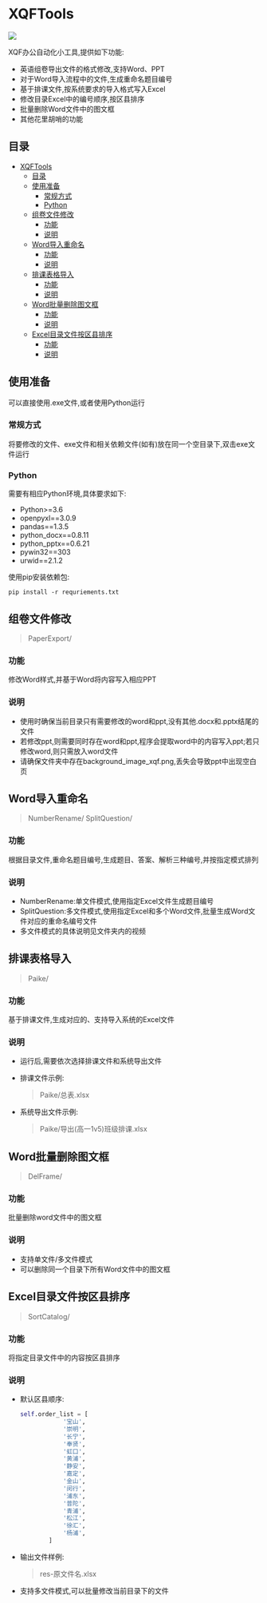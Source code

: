 # XQFTools


![](https://img.shields.io/badge/python-3.6%2B-brightgreen)

XQF办公自动化小工具,提供如下功能:

- 英语组卷导出文件的格式修改,支持Word、PPT
- 对于Word导入流程中的文件,生成重命名题目编号
- 基于排课文件,按系统要求的导入格式写入Excel
- 修改目录Excel中的编号顺序,按区县排序
- 批量删除Word文件中的图文框
- 其他花里胡哨的功能

## 目录

- [XQFTools](#xqftools)
  - [目录](#目录)
  - [使用准备](#使用准备)
    - [常规方式](#常规方式)
    - [Python](#python)
  - [组卷文件修改](#组卷文件修改)
    - [功能](#功能)
    - [说明](#说明)
  - [Word导入重命名](#word导入重命名)
    - [功能](#功能-1)
    - [说明](#说明-1)
  - [排课表格导入](#排课表格导入)
    - [功能](#功能-2)
    - [说明](#说明-2)
  - [Word批量删除图文框](#word批量删除图文框)
    - [功能](#功能-3)
    - [说明](#说明-3)
  - [Excel目录文件按区县排序](#excel目录文件按区县排序)
    - [功能](#功能-4)
    - [说明](#说明-4)

## 使用准备


可以直接使用.exe文件,或者使用Python运行

### 常规方式
将要修改的文件、exe文件和相关依赖文件(如有)放在同一个空目录下,双击exe文件运行

### Python
需要有相应Python环境,具体要求如下:

- Python>=3.6
- openpyxl==3.0.9
- pandas==1.3.5
- python_docx==0.8.11
- python_pptx==0.6.21
- pywin32==303
- urwid==2.1.2

使用pip安装依赖包:
```
pip install -r requriements.txt
```

## 组卷文件修改

> PaperExport/

### 功能
修改Word样式,并基于Word将内容写入相应PPT

### 说明
- 使用时确保当前目录只有需要修改的word和ppt,没有其他.docx和.pptx结尾的文件
- 若修改ppt,则需要同时存在word和ppt,程序会提取word中的内容写入ppt;若只修改word,则只需放入word文件
- 请确保文件夹中存在background_image_xqf.png,丢失会导致ppt中出现空白页

## Word导入重命名

> NumberRename/
> SplitQuestion/

### 功能
根据目录文件,重命名题目编号,生成题目、答案、解析三种编号,并按指定模式排列

### 说明
- NumberRename:单文件模式,使用指定Excel文件生成题目编号
- SplitQuestion:多文件模式,使用指定Excel和多个Word文件,批量生成Word文件对应的重命名编号文件
- 多文件模式的具体说明见文件夹内的视频

## 排课表格导入

> Paike/

### 功能
基于排课文件,生成对应的、支持导入系统的Excel文件

### 说明
- 运行后,需要依次选择排课文件和系统导出文件
- 排课文件示例:
	> Paike/总表.xlsx

- 系统导出文件示例:
	> Paike/导出(高一1v5)班级排课.xlsx


## Word批量删除图文框

> DelFrame/

### 功能
批量删除word文件中的图文框

### 说明
- 支持单文件/多文件模式
- 可以删除同一个目录下所有Word文件中的图文框

## Excel目录文件按区县排序

> SortCatalog/

### 功能
将指定目录文件中的内容按区县排序

### 说明
- 默认区县顺序:
  ```python
  self.order_list = [
              '宝山',
              '崇明',
              '长宁',
              '奉贤',
              '虹口',
              '黄浦',
              '静安',
              '嘉定',
              '金山',
              '闵行',
              '浦东',
              '普陀',
              '青浦',
              '松江',
              '徐汇',
              '杨浦',
          ]
  ```
- 输出文件样例:
	> res-原文件名.xlsx
- 支持多文件模式,可以批量修改当前目录下的文件














